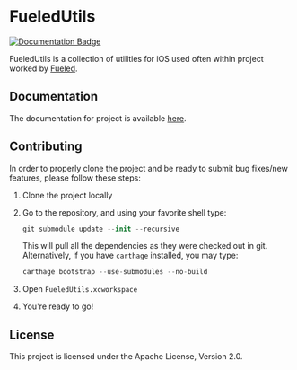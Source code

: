# FueledUtils

[![Documentation Badge](https://fueled.github.io/ios-utilities/badge.svg)](https://fueled.github.io/ios-utilities/)

FueledUtils is a collection of utilities for iOS used often within project worked by [Fueled](https://fueled.com).

## Documentation

The documentation for project is available [here](https://fueled.github.io/ios-utilities/).

## Contributing

In order to properly clone the project and be ready to submit bug fixes/new features, please follow these steps:

1. Clone the project locally
2. Go to the repository, and using your favorite shell type:  

    ```swift
    git submodule update --init --recursive
    ```

    This will pull all the dependencies as they were checked out in git.
    Alternatively, if you have `carthage` installed, you may type:
    
    ```swift
    carthage bootstrap --use-submodules --no-build
    ```

3. Open `FueledUtils.xcworkspace`
4. You're ready to go!

## License

This project is licensed under the Apache License, Version 2.0.
